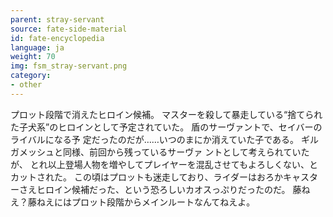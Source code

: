 ```yaml
---
parent: stray-servant
source: fate-side-material
id: fate-encyclopedia
language: ja
weight: 70
img: fsm_stray-servant.png
category:
- other
---
```


プロット段階で消えたヒロイン候補。
マスターを殺して暴走している“捨てられた子犬系”のヒロインとして予定されていた。
盾のサーヴァントで、セイバーのライバルになる予 定だったのだが……いつのまにか消えていた子である。
ギルガメッシュと同様、前回から残っているサーヴァ ントとして考えられていたが、
とれ以上登場人物を増やしてプレイヤーを混乱させてもよろしくない、とカットされた。
この頃はプロットも迷走しており、ライダーはおろかキャスターさえヒロイン候補だった、という恐ろしいカオスっぷりだったのだ。
藤ねえ？藤ねえにはプロット段階からメインルートなんてねえよ。
